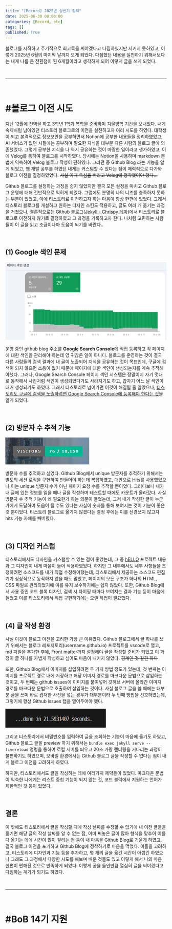 ```yaml
---
title: "[Record] 2025년 상반기 정리"
date: 2025-06-30 00:00:00
categories: [Record, etc]
tags: []
published: True
---
```


블로그를 시작하고 주기적으로 회고록을 써야겠다고 다짐하였지만 지키지 못하였고, 이렇게 2025년 6월의 마지막 날까지 오게 되었다. 다짐했던 내용을 실천하기 위해서보다는 내게 나름 큰 전환점이 된 6개월이라고 생각하게 되어 이렇게 글을 쓰게 되었다.

<br>

---

<br>

# #블로그 이전 시도

지난 12월에 전역을 하고 3학년 1학기 복학을 준비하며 겨울방학 기간을 보내었다. 내게 숙제처럼 남아있던 티스토리 블로그로의 이전을 실천하고자 여러 시도를 하였다. 대학생이 되고 본격적으로 정보보안을 공부하면서 Notion에 공부한 내용들을 정리하였었고, AI 서비스가 없던 시절에는 공부하며 필요한 지식을 대부분 다른 사람의 블로그 글에 의존했었다. 그렇게 공부한 지식을 나 역시 공유하는 것이 마땅한 일이라고 생가하였고, 이에 Velog를 통하여 블로그를 시작하였다. 당시에는 Notion을 사용하며 markdown 문법에 익숙하여 Velog 블로그 작성이 편하였다. 그러던 중 Github Blog 라는 기능을 알게 되었고, 웹 개발 공부를 하였던 내게는 커스텀할 수 있다는 점이 매력적으로 다가와 블로그 이전을 결정하였었다. ~~사실 이때 욕심을 버리고 Velog에 정착했어야 했다...~~

Github 블로그를 설정하는 과정을 쉽지 않았지만 결국 모든 설정을 마치고 Github 블로그 운영에 대해 전반적으로 익히게 되었다. 그럼에도 분명히 나의 니즈를 충족하지 못하는 부분이 있었고, 이에 티스토리로 이전하고자 하는 마음이 항상 한편에 있었다. 그래서 티스토리 블로그를 개설하고 원하는 디자인 스킨도 적용하고, 글도 여러 개 옮기는 과정을 거쳤으나, 결론적으로는 Github 블로그([Jekyll - Chrispy 테마](https://github.com/cotes2020/jekyll-theme-chirpy))에서 티스토리로 블로그로 이전하지 않기로 결정하였고 그 과정을 기록하고자 한다. 나처럼 고민하는 사람들이 이 글을 읽고 조금이나마 도움이 되기를 바란다..

<br>

## (1) Google 색인 문제

![image](/assets/posts/250630-1.png)

운영 중인 github blog 주소를 **Google Search Console**에 직접 등록하고 각 페이지에 대한 색인을 관리해야 하는데 영 귀찮은 일이 아니다. 블로그를 운영하는 것이 결국 다른 사람들의 검색 결과에 내 글이 노출되어 지식을 공유하는 것이 목표인데, 구글에 검색이 되지 않으면 소용이 없기 때문에 페이지에 대한 색인이 생성되는지를 계속 추적해야했다. 그러나, Google Search Console 페이지 색인 시스템은 정말이지 자기 멋대로 동작해서 사진처럼 색인이 생성되었다가도 사라지기도 하고, 갑자기 어느 날 색인이 대거 생성되기도 하였다. 그래서 티스토리로 넘어가면 이것이 해결될 줄 알았으나, <u>티스토리도 구글에 검색을 노출하려면 Google Search Console에 등록해야 한다는 것</u>을 알게 되었다.

<br>

## (2) 방문자 수 추적 기능

![image](/assets/posts/250630-2.png)

방문자 수를 추적하고 싶었다. Github Blog에서 unique 방문자를 추적하기 위해서는 별도의 세션 로직을 구현하여 만들어야 하는데 복잡하였고, 대안으로 [Hits](https://hits.sh/)를 사용했었으나 이는 unique 방문자 수가 아닌 페이지 요청 수를 추적할 뿐이었다. 그러다보니 내가 내 글에 있는 정보를 읽을 때나 글을 작성하며 테스트할 때에도 카운트가 올라갔다. 사실 방문자 수 추적 기능이 왜 필요한가 하는 의문이 들었는데, 그저 내가 작성한 글이 누군가에게 도달하여 도움이 될 수도 있다는 사실이 숫자를 통해 보여지는 것이 기분이 좋은 것 뿐이었다. 티스토리 블로그로 옮기지 않겠다는 결정 후에는 이를 신경쓰지 않고자 hits 기능 자체를 빼버렸다.

<br>

## (3) 디자인 커스텀

티스토리에서도 디자인을 커스텀할 수 있는 점이 좋았는데, 그 중 [hELLO](https://pronist.tistory.com/5) 프로젝트 내용과 그 디자인이 내게 마음이 들어 적용하였었다. 하지만 그 내부에서도 세부 사항들을 조정하려면 소스코드를 내가 직접 수정해야했는데, 티스토리에서 제공하는 소스코드 편집기가 정상적으로 동작하지 않을 때도 많았고, 페이지의 모든 구조가 하나의 HTML, CSS 파일로 관리되었기에 이를 유지 보수하기에는 쉽지 않았다. 또한, Github Blog에서 사용 중인 코드 블록 디자인, 검색 시 타이핑 때마다 보여지는 결과 기능 등이 마음에 들었고 이를 티스토리에서 직접 구현하기에는 오랜 작업이 필요했다.

<br>

## (4) 글 작성 환경

사실 이것이 블로그 이전을 고려한 가장 큰 이유였다. Github 블로그에서 글 하나를 쓰기 위해서는 블로그 레포지토리(username.github.io) 프로젝트를 vscode로 열고, md 파일을 추가한 후에, Front matter까지 설정해야 글을 작성할 준비가 되었고 이 과정이 글 하나를 가볍게 작성하고 싶어도 마음이 내키지 않았다. ~~핑계인 것 같긴 하다~~

또한, Github Blog에서 이미지를 삽입하려면 두 가지 방법 정도가 있는데, 첫 번째는 이미지를 프로젝트 경로 내에 저장하고 해당 이미지 경로를 마크다운 문법으로 삽입하는 것이고, 두 번째는 github issues에 이미지를 붙여넣어 깃허브 서버에 올라간 이미지 경로를 마크다운 문법으로 호출하여 삽입하는 것이다. 사실 블로그 글을 쓸 때에는 대부분 글을 쓰며 바로 캡쳐한 사진을 넣는 경우가 대부분이라 두 번째 방법을 선호하였는데, 그렇기에 항상 Github issues 탭을 열어두어야 했다.

![image](/assets/posts/250630-3.png)

그리고 티스토리에서 비밀번호를 입력하여 글을 조회하는 기능이 마음에 들기도 하였고, Github 블로그 글을 preview 하기 위해서는 `bundle exec jekyll serve --livereload` 명령을 통하여 로컬 서버를 띄우고 20초 가량 렌더링을 기다리는 과정이 불편하기도 하였으며, 모바일 환경에서는 Github 블로그 글을 작성할 수 없다는 점이 내게 블로그 이전을 고려하게 하였다.

하지만, 티스토리에서도 글을 작성하는 데에 여러가지 제약들이 있었다. 마크다운 문법이 익숙한 나에게는 리스트 중첩 기능이 되지 않는 것, 코드 블럭에서 지원하는 언어가 제한적인 것 등이 있었다.

<br>

## 결론

이 밖에도 티스토리에서 글을 작성할 때에 작성 날짜를 수정할 수 없기에 내 이전 글들을 옮기면 해당 글의 작성 날짜를 알 수 없는 점, 이미 써놓은 글이 많아 형식을 맞추어 이를 다 옮기는 데에 시간이 많이 걸리는 점 등이 내 마음을 Github Blog로 기울게 하였고, 결국 블로그 이전을 포기하고 Github Blog에 정착하기로 마음을 먹었다. 이들을 고려하고, 티스토리에 디자인과 기능 등을 추가하고, 몇 개의 글을 옮긴 시간이 아깝긴 하였으나 그래도 그 과정에서 다양한 시도를 해보며 배운 것들도 있고 이렇게 해서 나의 마음 한편이 편해진 것으로 만족하게 되었다. 이렇게 공을 들인만큼 열심히 글을 써야겠다고 다짐하는 계기가 되기도 하였다.

<br>

---

<br>

# #BoB 14기 지원

